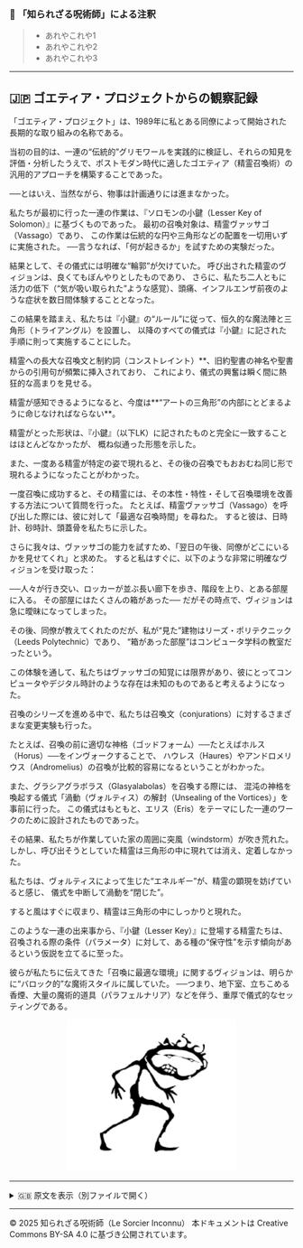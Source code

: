 ### 🐌 「知られざる呪術師」による注釈

>- あれやこれや1
>- あれやこれや2
>- あれやこれや3

---

## 🇯🇵 ゴエティア・プロジェクトからの観察記録

「ゴエティア・プロジェクト」は、1989年に私とある同僚によって開始された長期的な取り組みの名称である。

当初の目的は、一連の“伝統的”グリモワールを実践的に検証し、それらの知見を評価・分析したうえで、ポストモダン時代に適したゴエティア（精霊召喚術）の汎用的アプローチを構築することであった。

──とはいえ、当然ながら、物事は計画通りには進まなかった。

私たちが最初に行った一連の作業は、『ソロモンの小鍵（Lesser Key of Solomon）』に基づくものであった。
最初の召喚対象は、精霊ヴァッサゴ（Vassago）であり、
この作業は伝統的な円や三角形などの配置を一切用いずに実施された。
──言うなれば、「何が起きるか」を試すための実験だった。

結果として、その儀式には明確な“輪郭”が欠けていた。
呼び出された精霊のヴィジョンは、良くてもぼんやりとしたものであり、
さらに、私たち二人ともに活力の低下（“気が吸い取られた”ような感覚）、頭痛、インフルエンザ前夜のような症状を数日間体験することとなった。

この結果を踏まえ、私たちは『小鍵』の“ルール”に従って、恒久的な魔法陣と三角形（トライアングル）を設置し、
以降のすべての儀式は『小鍵』に記された手順に則って実施することにした。

精霊への長大な召喚文と制約詞（コンストレイント）**、旧約聖書の神名や聖書からの引用句が頻繁に挿入されており、
これにより、儀式の興奮は瞬く間に熱狂的な高まりを見せる。

精霊が感知できるようになると、今度は**“アートの三角形”の内部にとどまるように命じなければならない**。

精霊がとった形状は、『小鍵』（以下LK）に記されたものと完全に一致することはほとんどなかったが、
概ね似通った形態を示した。

また、一度ある精霊が特定の姿で現れると、その後の召喚でもおおむね同じ形で現れるようになったことがわかった。

一度召喚に成功すると、その精霊には、その本性・特性・そして召喚環境を改善する方法について質問を行った。
たとえば、精霊ヴァッサゴ（Vassago）を呼び出した際には、彼に対して「最適な召喚時間」を尋ねた。
すると彼は、日時計、砂時計、頭蓋骨を私たちに示した。

さらに我々は、ヴァッサゴの能力を試すため、「翌日の午後、同僚がどこにいるかを見せてくれ」と求めた。
すると私はすぐに、以下のような非常に明確なヴィジョンを受け取った：

──人々が行き交い、ロッカーが並ぶ長い廊下を歩き、階段を上り、とある部屋に入る。
その部屋にはたくさんの箱があった──
だがその時点で、ヴィジョンは急に曖昧になってしまった。

その後、同僚が教えてくれたのだが、私が“見た”建物はリーズ・ポリテクニック（Leeds Polytechnic）であり、
“箱があった部屋”はコンピュータ学科の教室だったという。

この体験を通して、私たちはヴァッサゴの知覚には限界があり、彼にとってコンピュータやデジタル時計のような存在は未知のものであると考えるようになった。

召喚のシリーズを進める中で、私たちは召喚文（conjurations）に対するさまざまな変更実験も行った。

たとえば、召喚の前に適切な神格（ゴッドフォーム）──たとえばホルス（Horus）──をインヴォークすることで、
ハウレス（Haures）やアンドロメリウス（Andromelius）の召喚が比較的容易になるということがわかった。

また、グラシアグラボラス（Glasyalabolas）を召喚する際には、
混沌の神格を喚起する儀式「渦動（ヴォルティス）の解封（Unsealing of the Vortices）」を事前に行った。
この儀式はもともと、エリス（Eris）をテーマにした一連のワークのために設計されたものであった。

その結果、私たちが作業していた家の周囲に突風（windstorm）が吹き荒れた。
しかし、呼び出そうとしていた精霊は三角形の中に現れては消え、定着しなかった。

私たちは、ヴォルティスによって生じた“エネルギー”が、精霊の顕現を妨げていると感じ、
儀式を中断して渦動を“閉じた”。

すると風はすぐに収まり、精霊は三角形の中にしっかりと現れた。


このような一連の出来事から、『小鍵（Lesser Key）』に登場する精霊たちは、召喚される際の条件（パラメータ）に対して、ある種の“保守性”を示す傾向があるという仮説を立てるに至った。

彼らが私たちに伝えてきた「召喚に最適な環境」に関するヴィジョンは、明らかに“バロック的”な魔術スタイルに属していた。
──つまり、地下室、立ちこめる香煙、大量の魔術的道具（パラフェルナリア）などを伴う、重厚で儀式的なセッティングである。

<div align="center">
  <img src="hine_evocation_pic_001.png" width="300">
</div>

---

<details>
<summary>🇬🇧 原文を表示（別ファイルで開く）</summary>

🔗 [原文を読む 06_goetia_project_en.md](06_goetia_project_en.md)

</details>

---

© 2025 知られざる呪術師（Le Sorcier Inconnu）
本ドキュメントは Creative Commons BY-SA 4.0 に基づき公開されています。
